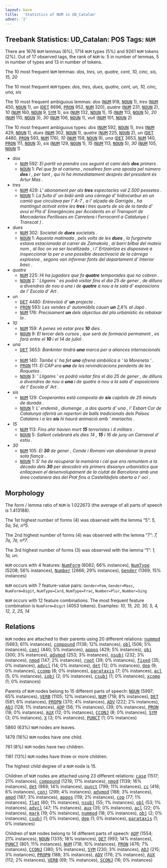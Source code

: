 ```yaml
---
layout: base
title:  'Statistics of NUM in UD_Catalan'
udver: '2'
---
```


## Treebank Statistics: UD_Catalan: POS Tags: `NUM`

There are 1676 `NUM` lemmas (6%), 1714 `NUM` types (5%) and 9261 `NUM` tokens (2%).
Out of 17 observed tags, the rank of `NUM` is: 5 in number of lemmas, 5 in number of types and 13 in number of tokens.

The 10 most frequent `NUM` lemmas: <em>dos, tres, un, quatre, cent, 10, cinc, sis, 15, 20</em>

The 10 most frequent `NUM` types:  <em>dos, tres, dues, quatre, cent, un, 10, cinc, una, sis</em>

The 10 most frequent ambiguous lemmas: <em>dos</em> (<tt><a href="ca-pos-NUM.html">NUM</a></tt> 918, <tt><a href="ca-pos-NOUN.html">NOUN</a></tt> 1), <em>tres</em> (<tt><a href="ca-pos-NUM.html">NUM</a></tt> 450, <tt><a href="ca-pos-NOUN.html">NOUN</a></tt> 1), <em>un</em> (<tt><a href="ca-pos-DET.html">DET</a></tt> 8696, <tt><a href="ca-pos-PRON.html">PRON</a></tt> 952, <tt><a href="ca-pos-NUM.html">NUM</a></tt> 320), <em>quatre</em> (<tt><a href="ca-pos-NUM.html">NUM</a></tt> 231, <tt><a href="ca-pos-NOUN.html">NOUN</a></tt> 2), <em>10</em> (<tt><a href="ca-pos-NUM.html">NUM</a></tt> 160, <tt><a href="ca-pos-NOUN.html">NOUN</a></tt> 9, <tt><a href="ca-pos-SYM.html">SYM</a></tt> 1), <em>sis</em> (<tt><a href="ca-pos-NUM.html">NUM</a></tt> 132, <tt><a href="ca-pos-NOUN.html">NOUN</a></tt> 1), <em>15</em> (<tt><a href="ca-pos-NUM.html">NUM</a></tt> 113, <tt><a href="ca-pos-NOUN.html">NOUN</a></tt> 5), <em>20</em> (<tt><a href="ca-pos-NUM.html">NUM</a></tt> 110, <tt><a href="ca-pos-NOUN.html">NOUN</a></tt> 3), <em>30</em> (<tt><a href="ca-pos-NUM.html">NUM</a></tt> 106, <tt><a href="ca-pos-NOUN.html">NOUN</a></tt> 1), <em>vuit</em> (<tt><a href="ca-pos-NUM.html">NUM</a></tt> 101, <tt><a href="ca-pos-NOUN.html">NOUN</a></tt> 2)

The 10 most frequent ambiguous types:  <em>dos</em> (<tt><a href="ca-pos-NUM.html">NUM</a></tt> 592, <tt><a href="ca-pos-NOUN.html">NOUN</a></tt> 1), <em>tres</em> (<tt><a href="ca-pos-NUM.html">NUM</a></tt> 429, <tt><a href="ca-pos-NOUN.html">NOUN</a></tt> 1), <em>dues</em> (<tt><a href="ca-pos-NUM.html">NUM</a></tt> 302, <tt><a href="ca-pos-NOUN.html">NOUN</a></tt> 1), <em>quatre</em> (<tt><a href="ca-pos-NUM.html">NUM</a></tt> 225, <tt><a href="ca-pos-NOUN.html">NOUN</a></tt> 2), <em>un</em> (<tt><a href="ca-pos-DET.html">DET</a></tt> 4480, <tt><a href="ca-pos-PRON.html">PRON</a></tt> 593, <tt><a href="ca-pos-NUM.html">NUM</a></tt> 176), <em>10</em> (<tt><a href="ca-pos-NUM.html">NUM</a></tt> 159, <tt><a href="ca-pos-NOUN.html">NOUN</a></tt> 9), <em>una</em> (<tt><a href="ca-pos-DET.html">DET</a></tt> 3653, <tt><a href="ca-pos-NUM.html">NUM</a></tt> 140, <tt><a href="ca-pos-PRON.html">PRON</a></tt> 111, <tt><a href="ca-pos-NOUN.html">NOUN</a></tt> 3), <em>sis</em> (<tt><a href="ca-pos-NUM.html">NUM</a></tt> 129, <tt><a href="ca-pos-NOUN.html">NOUN</a></tt> 1), <em>15</em> (<tt><a href="ca-pos-NUM.html">NUM</a></tt> 113, <tt><a href="ca-pos-NOUN.html">NOUN</a></tt> 5), <em>30</em> (<tt><a href="ca-pos-NUM.html">NUM</a></tt> 105, <tt><a href="ca-pos-NOUN.html">NOUN</a></tt> 1)


* <em>dos</em>
  * <tt><a href="ca-pos-NUM.html">NUM</a></tt> 592: <em>El partit va prendre cos seguint el camí dels <b>dos</b> primers .</em>
  * <tt><a href="ca-pos-NOUN.html">NOUN</a></tt> 1: <em>Pel que fa al carisma , nosaltres fem una aposta pel número <b>dos</b> i , per tant , qui hi ha immediatament després del president és Artur Mas .</em>
* <em>tres</em>
  * <tt><a href="ca-pos-NUM.html">NUM</a></tt> 429: <em>L' abonament per als <b>tres</b> espectacles val 2.500 pessetes .</em>
  * <tt><a href="ca-pos-NOUN.html">NOUN</a></tt> 1: <em>La fuita d' un bidó amb una càrrega d' hidrocarbur en un camió que circulava per l' A-7 , a l' alçada de Garrigàs , ha mantingut activat entre les <b>tres</b> i tres quarts de sis de la tarda d' avui el Pla d' Emergències per Accidents en el Transport de Mercaderies Perilloses en Carretera i Ferrocarril a Catalunya ( Transcat ) .</em>
* <em>dues</em>
  * <tt><a href="ca-pos-NUM.html">NUM</a></tt> 302: <em>Societat de <b>dues</b> societats .</em>
  * <tt><a href="ca-pos-NOUN.html">NOUN</a></tt> 1: <em>Aquesta matinada , pels volts de les <b>dues</b> , la furgoneta estava estacionada al carrer de Zamakola , al barri bilbaí del mateix nom , al lloc on va ser localitzada , i l' Ertzaintza es disposava a inspeccionar la per a una possible desactivació de la càrrega explosiva , segons van informar fonts del departament d' Interior basc .</em>
* <em>quatre</em>
  * <tt><a href="ca-pos-NUM.html">NUM</a></tt> 225: <em>Hi ha jugadors que fa <b>quatre</b> temporades que no cobren .</em>
  * <tt><a href="ca-pos-NOUN.html">NOUN</a></tt> 2: <em>' Lligams ' es podrà visitar fins el dia 25 de gener , de dilluns a divendres de nou a una i de <b>quatre</b> a nou a la sala d' exposicions de l' Escola d' Art .</em>
* <em>un</em>
  * <tt><a href="ca-pos-DET.html">DET</a></tt> 4480: <em>Entrevisió d' <b>un</b> projecte .</em>
  * <tt><a href="ca-pos-PRON.html">PRON</a></tt> 593: <em>Les vendes d' automòbils cauen <b>un</b> 2,6% al Japó .</em>
  * <tt><a href="ca-pos-NUM.html">NUM</a></tt> 176: <em>Precisament <b>un</b> dels objectius del pla urbanístic és rebaixar lo .</em>
* <em>10</em>
  * <tt><a href="ca-pos-NUM.html">NUM</a></tt> 159: <em>A penes va estar pres <b>10</b> dies .</em>
  * <tt><a href="ca-pos-NOUN.html">NOUN</a></tt> 9: <em>El tercer dels cursos , que serà de formació permanent , es farà entre el <b>10</b> i el 14 de juliol .</em>
* <em>una</em>
  * <tt><a href="ca-pos-DET.html">DET</a></tt> 3653: <em>Bankinter tindrà <b>una</b> marca per a aliances internacionals .</em>
  * <tt><a href="ca-pos-NUM.html">NUM</a></tt> 140: <em>També s' ha fet <b>una</b> ofrena simbòlica a ' la Moreneta ' .</em>
  * <tt><a href="ca-pos-PRON.html">PRON</a></tt> 111: <em>El CAP era <b>una</b> de les reivindicacions pendents de les Roquetes .</em>
  * <tt><a href="ca-pos-NOUN.html">NOUN</a></tt> 3: <em>' Lligams ' es podrà visitar fins el dia 25 de gener , de dilluns a divendres de nou a <b>una</b> i de quatre a nou a la sala d' exposicions de l' Escola d' Art .</em>
* <em>sis</em>
  * <tt><a href="ca-pos-NUM.html">NUM</a></tt> 129: <em>Cooperantes està composta de <b>sis</b> capítols de 25 minuts de durada .</em>
  * <tt><a href="ca-pos-NOUN.html">NOUN</a></tt> 1: <em>L' endemà , diumenge , a dos quarts d' una , l' Esbart Cor de Catalunya oferirà un repertori de balls tradicionals dels Països Catalans i a les <b>sis</b> hi haurà animació amb ' mariachis .</em>
* <em>15</em>
  * <tt><a href="ca-pos-NUM.html">NUM</a></tt> 113: <em>Fins ahir havien mort <b>15</b> terroristes i 4 militars .</em>
  * <tt><a href="ca-pos-NOUN.html">NOUN</a></tt> 5: <em>Sallent celebrarà els dies 14 , <b>15</b> i 16 de juny un Carnaval d' estiu .</em>
* <em>30</em>
  * <tt><a href="ca-pos-NUM.html">NUM</a></tt> 105: <em>El <b>30</b> de gener , Conde i Romaní van abandonar la presó sota fiança .</em>
  * <tt><a href="ca-pos-NOUN.html">NOUN</a></tt> 1: <em>S' ha de recuperar la memòria i cal que ens remuntem a la dècada dels <b>30</b> per descobrir els primers dissenys urbanístics que enllaçaven el desenvolupament de la ciutat de Barcelona amb una àrea costanera des del Prat fins a Castelldefels oberta a l' oci .</em>

## Morphology

The form / lemma ratio of `NUM` is 1.022673 (the average of all parts of speech is 1.413188).

The 1st highest number of forms (4) was observed with the lemma “5”: <em>5, 5a, 5è, nº5</em>.

The 2nd highest number of forms (4) was observed with the lemma “7”: <em>7, 7a, 7è, nº7</em>.

The 3rd highest number of forms (3) was observed with the lemma “1”: <em>1, 1a, un</em>.

`NUM` occurs with 4 features: <tt><a href="ca-feat-NumForm.html">NumForm</a></tt> (6082; 66% instances), <tt><a href="ca-feat-NumType.html">NumType</a></tt> (5208; 56% instances), <tt><a href="ca-feat-Number.html">Number</a></tt> (2666; 29% instances), <tt><a href="ca-feat-Gender.html">Gender</a></tt> (1369; 15% instances)

`NUM` occurs with 7 feature-value pairs: `Gender=Fem`, `Gender=Masc`, `NumForm=Digit`, `NumType=Card`, `NumType=Frac`, `Number=Plur`, `Number=Sing`

`NUM` occurs with 12 feature combinations.
The most frequent feature combination is `NumForm=Digit` (4053 tokens).
Examples: <em>10, 15, 20, 30, 5, 4, 12, 2, 25, 14</em>


## Relations

`NUM` nodes are attached to their parents using 20 different relations: <tt><a href="ca-dep-nummod.html">nummod</a></tt> (5683; 61% instances), <tt><a href="ca-dep-compound.html">compound</a></tt> (1138; 12% instances), <tt><a href="ca-dep-obl.html">obl</a></tt> (506; 5% instances), <tt><a href="ca-dep-conj.html">conj</a></tt> (440; 5% instances), <tt><a href="ca-dep-appos.html">appos</a></tt> (429; 5% instances), <tt><a href="ca-dep-obj.html">obj</a></tt> (300; 3% instances), <tt><a href="ca-dep-advmod.html">advmod</a></tt> (253; 3% instances), <tt><a href="ca-dep-nsubj.html">nsubj</a></tt> (232; 3% instances), <tt><a href="ca-dep-nmod.html">nmod</a></tt> (147; 2% instances), <tt><a href="ca-dep-root.html">root</a></tt> (39; 0% instances), <tt><a href="ca-dep-fixed.html">fixed</a></tt> (35; 0% instances), <tt><a href="ca-dep-advcl.html">advcl</a></tt> (14; 0% instances), <tt><a href="ca-dep-det.html">det</a></tt> (12; 0% instances), <tt><a href="ca-dep-dep.html">dep</a></tt> (9; 0% instances), <tt><a href="ca-dep-ccomp.html">ccomp</a></tt> (8; 0% instances), <tt><a href="ca-dep-parataxis.html">parataxis</a></tt> (7; 0% instances), <tt><a href="ca-dep-acl.html">acl</a></tt> (5; 0% instances), <tt><a href="ca-dep-iobj.html">iobj</a></tt> (2; 0% instances), <tt><a href="ca-dep-csubj.html">csubj</a></tt> (1; 0% instances), <tt><a href="ca-dep-xcomp.html">xcomp</a></tt> (1; 0% instances)

Parents of `NUM` nodes belong to 15 different parts of speech: <tt><a href="ca-pos-NOUN.html">NOUN</a></tt> (5997; 65% instances), <tt><a href="ca-pos-VERB.html">VERB</a></tt> (1105; 12% instances), <tt><a href="ca-pos-NUM.html">NUM</a></tt> (718; 8% instances), <tt><a href="ca-pos-DET.html">DET</a></tt> (581; 6% instances), <tt><a href="ca-pos-PROPN.html">PROPN</a></tt> (370; 4% instances), <tt><a href="ca-pos-ADV.html">ADV</a></tt> (222; 2% instances), <tt><a href="ca-pos-ADJ.html">ADJ</a></tt> (128; 1% instances), <tt><a href="ca-pos-ADP.html">ADP</a></tt> (56; 1% instances),  (39; 0% instances), <tt><a href="ca-pos-PRON.html">PRON</a></tt> (18; 0% instances), <tt><a href="ca-pos-AUX.html">AUX</a></tt> (12; 0% instances), <tt><a href="ca-pos-CCONJ.html">CCONJ</a></tt> (8; 0% instances), <tt><a href="ca-pos-SYM.html">SYM</a></tt> (3; 0% instances), <tt><a href="ca-pos-X.html">X</a></tt> (3; 0% instances), <tt><a href="ca-pos-PUNCT.html">PUNCT</a></tt> (1; 0% instances)

5860 (63%) `NUM` nodes are leaves.

1479 (16%) `NUM` nodes have one child.

761 (8%) `NUM` nodes have two children.

1161 (13%) `NUM` nodes have three or more children.

The highest child degree of a `NUM` node is 15.

Children of `NUM` nodes are attached using 23 different relations: <tt><a href="ca-dep-case.html">case</a></tt> (1517; 21% instances), <tt><a href="ca-dep-compound.html">compound</a></tt> (1219; 17% instances), <tt><a href="ca-dep-nmod.html">nmod</a></tt> (1139; 16% instances), <tt><a href="ca-dep-det.html">det</a></tt> (989; 14% instances), <tt><a href="ca-dep-punct.html">punct</a></tt> (799; 11% instances), <tt><a href="ca-dep-cc.html">cc</a></tt> (416; 6% instances), <tt><a href="ca-dep-conj.html">conj</a></tt> (299; 4% instances), <tt><a href="ca-dep-advmod.html">advmod</a></tt> (188; 3% instances), <tt><a href="ca-dep-amod.html">amod</a></tt> (187; 3% instances), <tt><a href="ca-dep-appos.html">appos</a></tt> (119; 2% instances), <tt><a href="ca-dep-cop.html">cop</a></tt> (77; 1% instances), <tt><a href="ca-dep-flat.html">flat</a></tt> (60; 1% instances), <tt><a href="ca-dep-nsubj.html">nsubj</a></tt> (55; 1% instances), <tt><a href="ca-dep-obl.html">obl</a></tt> (53; 1% instances), <tt><a href="ca-dep-advcl.html">advcl</a></tt> (47; 1% instances), <tt><a href="ca-dep-aux.html">aux</a></tt> (35; 0% instances), <tt><a href="ca-dep-acl.html">acl</a></tt> (22; 0% instances), <tt><a href="ca-dep-mark.html">mark</a></tt> (19; 0% instances), <tt><a href="ca-dep-nummod.html">nummod</a></tt> (18; 0% instances), <tt><a href="ca-dep-obj.html">obj</a></tt> (2; 0% instances), <tt><a href="ca-dep-csubj.html">csubj</a></tt> (1; 0% instances), <tt><a href="ca-dep-dep.html">dep</a></tt> (1; 0% instances), <tt><a href="ca-dep-parataxis.html">parataxis</a></tt> (1; 0% instances)

Children of `NUM` nodes belong to 14 different parts of speech: <tt><a href="ca-pos-ADP.html">ADP</a></tt> (1554; 21% instances), <tt><a href="ca-pos-NOUN.html">NOUN</a></tt> (1335; 18% instances), <tt><a href="ca-pos-DET.html">DET</a></tt> (993; 14% instances), <tt><a href="ca-pos-PUNCT.html">PUNCT</a></tt> (801; 11% instances), <tt><a href="ca-pos-NUM.html">NUM</a></tt> (718; 10% instances), <tt><a href="ca-pos-PRON.html">PRON</a></tt> (476; 7% instances), <tt><a href="ca-pos-CCONJ.html">CCONJ</a></tt> (380; 5% instances), <tt><a href="ca-pos-SYM.html">SYM</a></tt> (230; 3% instances), <tt><a href="ca-pos-ADJ.html">ADJ</a></tt> (215; 3% instances), <tt><a href="ca-pos-PROPN.html">PROPN</a></tt> (188; 3% instances), <tt><a href="ca-pos-ADV.html">ADV</a></tt> (176; 2% instances), <tt><a href="ca-pos-AUX.html">AUX</a></tt> (112; 2% instances), <tt><a href="ca-pos-VERB.html">VERB</a></tt> (69; 1% instances), <tt><a href="ca-pos-SCONJ.html">SCONJ</a></tt> (16; 0% instances)


